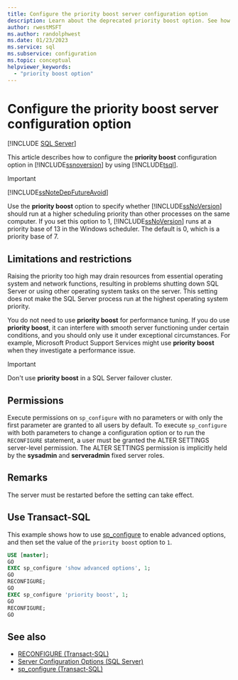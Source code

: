 ```yaml
---
title: Configure the priority boost server configuration option
description: Learn about the deprecated priority boost option. See how to use it to set the priority base for SQL Server in the Windows 2008 or Windows Server 2008 R2 scheduler.
author: rwestMSFT
ms.author: randolphwest
ms.date: 01/23/2023
ms.service: sql
ms.subservice: configuration
ms.topic: conceptual
helpviewer_keywords:
  - "priority boost option"
---
```

# Configure the priority boost server configuration option

[!INCLUDE [SQL Server](../../includes/applies-to-version/sqlserver.md)]

This article describes how to configure the **priority boost** configuration option in [!INCLUDE[ssnoversion](../../includes/ssnoversion-md.md)] by using [!INCLUDE[tsql](../../includes/tsql-md.md)].

> [!IMPORTANT]  
> [!INCLUDE[ssNoteDepFutureAvoid](../../includes/ssnotedepfutureavoid-md.md)]

Use the **priority boost** option to specify whether [!INCLUDE[ssNoVersion](../../includes/ssnoversion-md.md)] should run at a higher scheduling priority than other processes on the same computer. If you set this option to 1, [!INCLUDE[ssNoVersion](../../includes/ssnoversion-md.md)] runs at a priority base of 13 in the Windows scheduler. The default is 0, which is a priority base of 7.

## Limitations and restrictions

Raising the priority too high may drain resources from essential operating system and network functions, resulting in problems shutting down SQL Server or using other operating system tasks on the server. This setting does not make the SQL Server process run at the highest operating system priority.

You do not need to use **priority boost** for performance tuning. If you do use **priority boost**, it can interfere with smooth server functioning under certain conditions, and you should only use it under exceptional circumstances. For example, Microsoft Product Support Services might use **priority boost** when they investigate a performance issue.

> [!IMPORTANT]  
Don't use **priority boost** in a SQL Server failover cluster.

## Permissions

Execute permissions on `sp_configure` with no parameters or with only the first parameter are granted to all users by default. To execute `sp_configure` with both parameters to change a configuration option or to run the `RECONFIGURE` statement, a user must be granted the ALTER SETTINGS server-level permission. The ALTER SETTINGS permission is implicitly held by the **sysadmin** and **serveradmin** fixed server roles.

## Remarks

The server must be restarted before the setting can take effect.

## Use Transact-SQL

This example shows how to use [sp_configure](../../relational-databases/system-stored-procedures/sp-configure-transact-sql.md) to enable advanced options, and then set the value of the `priority boost` option to `1`.

```sql
USE [master];
GO
EXEC sp_configure 'show advanced options', 1;
GO
RECONFIGURE;
GO
EXEC sp_configure 'priority boost', 1;
GO
RECONFIGURE;
GO
```

## See also

- [RECONFIGURE (Transact-SQL)](../../t-sql/language-elements/reconfigure-transact-sql.md)
- [Server Configuration Options (SQL Server)](server-configuration-options-sql-server.md)
- [sp_configure (Transact-SQL)](../../relational-databases/system-stored-procedures/sp-configure-transact-sql.md)
